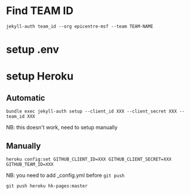 
# Find TEAM ID
    jekyll-auth team_id --org epicentre-msf --team TEAM-NAME

# setup .env

# setup Heroku

## Automatic
    bundle exec jekyll-auth setup --client_id XXX --client_secret XXX --team_id XXX

NB: this doesn't work, need to setup manually


## Manually

    heroku config:set GITHUB_CLIENT_ID=XXX GITHUB_CLIENT_SECRET=XXX GITHUB_TEAM_ID=XXX

NB: you need to add _config.yml before `git push`

    git push heroku hk-pages:master

